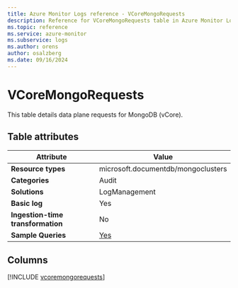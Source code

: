 ```yaml
---
title: Azure Monitor Logs reference - VCoreMongoRequests
description: Reference for VCoreMongoRequests table in Azure Monitor Logs.
ms.topic: reference
ms.service: azure-monitor
ms.subservice: logs
ms.author: orens
author: osalzberg
ms.date: 09/16/2024
---
```


# VCoreMongoRequests

This table details data plane requests for MongoDB (vCore).


## Table attributes

|Attribute|Value|
|---|---|
|**Resource types**|microsoft.documentdb/mongoclusters|
|**Categories**|Audit|
|**Solutions**| LogManagement|
|**Basic log**|Yes|
|**Ingestion-time transformation**|No|
|**Sample Queries**|[Yes](/azure/azure-monitor/reference/queries/vcoremongorequests)|



## Columns
  
[!INCLUDE [vcoremongorequests](~/reusable-content/ce-skilling/azure/includes/azure-monitor/reference/tables/vcoremongorequests-include.md)]
